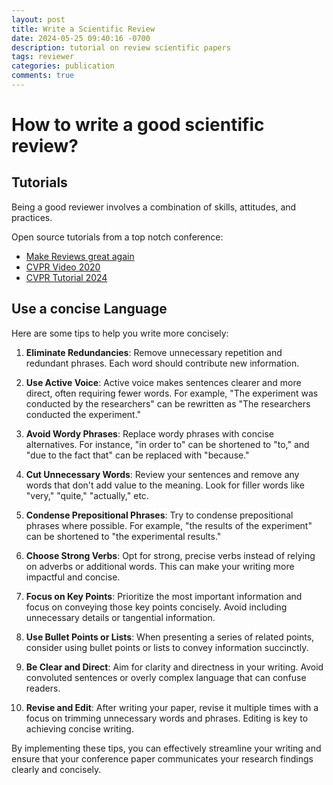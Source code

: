 ```yaml
---
layout: post
title: Write a Scientific Review
date: 2024-05-25 09:40:16 -0700
description: tutorial on review scientific papers
tags: reviewer
categories: publication
comments: true
---
```


# How to write a good scientific review?


## Tutorials
Being a good reviewer involves a combination of skills, attitudes, and practices.

Open source tutorials from a top notch conference:
- [Make Reviews great again](https://sites.google.com/view/making-reviews-great-again)
- [CVPR Video 2020](https://www.youtube.com/watch?v=W1zPtTt43LI)
- [CVPR Tutorial 2024](https://docs.google.com/presentation/d/e/2PACX-1vT8bmHIEI3fBLTqSJpTV41mSAkf8_Y-yxahXokAaa4KnqfOuFHFvNYtSzyheoh_wiwEebz_YbQV2ivN/pub?start=false&loop=false&delayms=3000&slide=id.g14388b2f8a3_1_78)



## Use a concise Language

Here are some tips to help you write more concisely:

1. **Eliminate Redundancies**: Remove unnecessary repetition and redundant phrases. Each word should contribute new information.

2. **Use Active Voice**: Active voice makes sentences clearer and more direct, often requiring fewer words. For example, "The experiment was conducted by the researchers" can be rewritten as "The researchers conducted the experiment."

3. **Avoid Wordy Phrases**: Replace wordy phrases with concise alternatives. For instance, "in order to" can be shortened to "to," and "due to the fact that" can be replaced with "because."

4. **Cut Unnecessary Words**: Review your sentences and remove any words that don't add value to the meaning. Look for filler words like "very," "quite," "actually," etc.

5. **Condense Prepositional Phrases**: Try to condense prepositional phrases where possible. For example, "the results of the experiment" can be shortened to "the experimental results."

6. **Choose Strong Verbs**: Opt for strong, precise verbs instead of relying on adverbs or additional words. This can make your writing more impactful and concise.

7. **Focus on Key Points**: Prioritize the most important information and focus on conveying those key points concisely. Avoid including unnecessary details or tangential information.

8. **Use Bullet Points or Lists**: When presenting a series of related points, consider using bullet points or lists to convey information succinctly.

9. **Be Clear and Direct**: Aim for clarity and directness in your writing. Avoid convoluted sentences or overly complex language that can confuse readers.

10. **Revise and Edit**: After writing your paper, revise it multiple times with a focus on trimming unnecessary words and phrases. Editing is key to achieving concise writing.

By implementing these tips, you can effectively streamline your writing and ensure that your conference paper communicates your research findings clearly and concisely.

